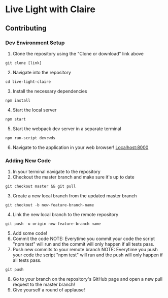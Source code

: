 Live Light with Claire
=============================


Contributing
--------------

### Dev Environment Setup
1. Clone the repository using the "Clone or download" link above
```
git clone [link]
```
2. Navigate into the repository
```
cd live-light-claire
```
3. Install the necessary dependencies
```
npm install
```
4. Start the local server
```
npm start
```
5. Start the webpack dev server in a separate terminal
```
npm run-script dev:wds
```
6. Navigate to the application in your web browser! [Localhost:8000](http://localhost:8000/)


### Adding New Code
1. In your terminal navigate to the repository
2. Checkout the master branch and make sure it's up to date
```
git checkout master && git pull
```
3. Create a new local branch from the updated master branch
```
git checkout -b new-feature-branch-name
```
4. Link the new local branch to the remote repository
```
git push -u origin new-feature-branch name
```
5. Add some code!
6. Commit the code
NOTE: Everytime you commit your code the script "npm test" will run and the commit will only happen if all tests pass.
7. Push new commits to your remote branch
NOTE: Everytime you push your code the script "npm test" will run and the push will only happen if all tests pass.
```
git push
```
8. Go to your branch on the repository's GitHub page and open a new pull request to the master branch!
9. Give yourself a round of applause!

